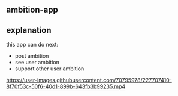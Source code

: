 ## ambition-app

## explanation

this app can do next:
  - post ambition
  - see user ambition
  - support other user ambition
  
https://user-images.githubusercontent.com/70795978/227707410-8f70f53c-50f6-40d1-899b-643fb3b99235.mp4

